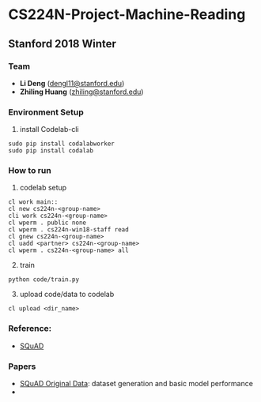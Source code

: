 # CS224N-Project-Machine-Reading

Stanford 2018 Winter
---------------

### Team 
- **Li Deng** (dengl11@stanford.edu)
- **Zhiling Huang** (zhiling@stanford.edu)



### Environment Setup

1. install Codelab-cli
```  
sudo pip install codalabworker
sudo pip install codalab
 ```  

### How to run

1. codelab setup
```  
cl work main::
cl new cs224n-<group-name>
cli work cs224n-<group-name>
cl wperm . public none
cl wperm . cs224n-win18-staff read 
cl gnew cs224n-<group-name>
cl uadd <partner> cs224n-<group-name>
cl wperm . cs224n-<group-name> all 
```  

2. train    
```  
python code/train.py 
```  

3. upload code/data to codelab
```  
cl upload <dir_name>
```  

### Reference:
- [SQuAD](https://rajpurkar.github.io/SQuAD-explorer/)

### Papers 
- [SQuAD Original Data](https://arxiv.org/pdf/1606.05250.pdf): dataset generation and basic model performance 
- [](https://arxiv.org/pdf/1608.07905.pdf)
